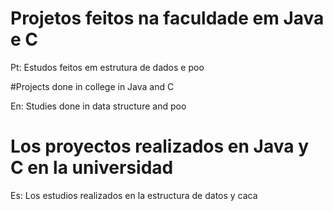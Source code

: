 # Projetos feitos na faculdade em Java e C

Pt: Estudos feitos em estrutura de dados e poo <br />

#Projects done in college in Java and C

En: Studies done in data structure and poo <br />

# Los proyectos realizados en Java y C en la universidad

Es: Los estudios realizados en la estructura de datos y caca
